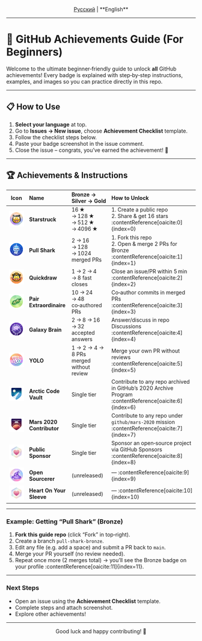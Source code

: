 <p align="center">
  <a href="../ru/README.md">Русский</a> | **English**
</p>

---

# 🏅 GitHub Achievements Guide (For Beginners)

Welcome to the ultimate beginner‑friendly guide to unlock **all** GitHub achievements! Every badge is explained with step‑by‑step instructions, examples, and images so you can practice directly in this repo.

---

## 📋 How to Use

1. **Select your language** at top.  
2. Go to **Issues → New issue**, choose **Achievement Checklist** template.  
3. Follow the checklist steps below.  
4. Paste your badge screenshot in the issue comment.  
5. Close the issue – congrats, you’ve earned the achievement! 🎉  

---

## 🏆 Achievements & Instructions

| Icon | Name | Bronze → Silver → Gold | How to Unlock |
|:----:|:-----|:------------------------|:--------------|
| ![Starstruck][star] | **Starstruck** | 16 ★ → 128 ★ → 512 ★ → 4096 ★ | 1. Create a public repo<br>2. Share & get 16 stars :contentReference[oaicite:0]{index=0} |
| ![Pull Shark][shark] | **Pull Shark** | 2 → 16 → 128 → 1024 merged PRs | 1. Fork this repo<br>2. Open & merge 2 PRs for Bronze :contentReference[oaicite:1]{index=1} |
| ![Quickdraw][quick] | **Quickdraw** | 1 → 2 → 4 → 8 fast closes | Close an issue/PR within 5 min :contentReference[oaicite:2]{index=2} |
| ![Pair Extraordinaire][pair] | **Pair Extraordinaire** | 10 → 24 → 48 co‑authored PRs | Co‑author commits in merged PRs :contentReference[oaicite:3]{index=3} |
| ![Galaxy Brain][brain] | **Galaxy Brain** | 2 → 8 → 16 → 32 accepted answers | Answer/discuss in repo Discussions :contentReference[oaicite:4]{index=4} |
| ![YOLO][yolo] | **YOLO** | 1 → 2 → 4 → 8 PRs merged without review | Merge your own PR without reviews :contentReference[oaicite:5]{index=5} |
| ![Arctic Code Vault][arctic] | **Arctic Code Vault** | Single tier | Contribute to any repo archived in GitHub’s 2020 Archive Program :contentReference[oaicite:6]{index=6} |
| ![Mars 2020][mars] | **Mars 2020 Contributor** | Single tier | Contribute to any repo under `github/mars-2020` mission :contentReference[oaicite:7]{index=7} |
| ![Sponsor][sponsor] | **Public Sponsor** | Single tier | Sponsor an open‑source project via GitHub Sponsors :contentReference[oaicite:8]{index=8} |
| ![Open Sourcerer][sourcerer] | **Open Sourcerer** | (unreleased) | — :contentReference[oaicite:9]{index=9} |
| ![Heart On Your Sleeve][heart] | **Heart On Your Sleeve** | (unreleased) | — :contentReference[oaicite:10]{index=10} |

---

### Example: Getting “Pull Shark” (Bronze)

1. **Fork this guide repo** (click “Fork” in top‑right).  
2. Create a branch `pull-shark-bronze`.  
3. Edit any file (e.g. add a space) and submit a PR back to `main`.  
4. Merge your PR yourself (no review needed).  
5. Repeat once more (2 merges total) → you’ll see the Bronze badge on your profile :contentReference[oaicite:11]{index=11}.  

---

### Next Steps

- Open an issue using the **Achievement Checklist** template.  
- Complete steps and attach screenshot.  
- Explore other achievements!  

---

<p align="center">Good luck and happy contributing! 🚀</p>

[star]: ../images/starstruck.png  
[shark]: ../images/pullshark.png  
[quick]: ../images/quickdraw.png  
[pair]: ../images/pair.png  
[brain]: ../images/galaxy.png  
[yolo]: ../images/yolo.png  
[sourcerer]: ../images/sourcerer.png  
[heart]: ../images/heart.png  
[arctic]: ../images/arctic.png  
[mars]: ../images/mars.png  
[sponsor]: ../images/sponsor.png  
